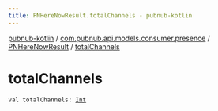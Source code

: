 ```yaml
---
title: PNHereNowResult.totalChannels - pubnub-kotlin
---
```


[pubnub-kotlin](../../index.html) / [com.pubnub.api.models.consumer.presence](../index.html) / [PNHereNowResult](index.html) / [totalChannels](./total-channels.html)

# totalChannels

`val totalChannels: `[`Int`](https://kotlinlang.org/api/latest/jvm/stdlib/kotlin/-int/index.html)